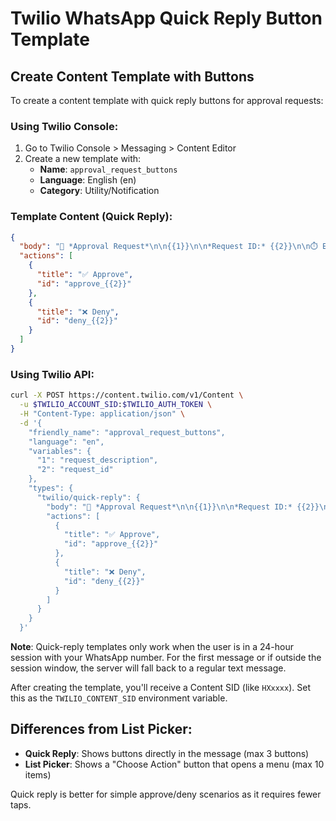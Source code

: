 # Twilio WhatsApp Quick Reply Button Template

## Create Content Template with Buttons

To create a content template with quick reply buttons for approval requests:

### Using Twilio Console:
1. Go to Twilio Console > Messaging > Content Editor
2. Create a new template with:
   - **Name**: `approval_request_buttons`
   - **Language**: English (en)
   - **Category**: Utility/Notification

### Template Content (Quick Reply):
```json
{
  "body": "🔔 *Approval Request*\n\n{{1}}\n\n*Request ID:* {{2}}\n\n⏱️ Expires in 5 minutes",
  "actions": [
    {
      "title": "✅ Approve",
      "id": "approve_{{2}}"
    },
    {
      "title": "❌ Deny", 
      "id": "deny_{{2}}"
    }
  ]
}
```

### Using Twilio API:
```bash
curl -X POST https://content.twilio.com/v1/Content \
  -u $TWILIO_ACCOUNT_SID:$TWILIO_AUTH_TOKEN \
  -H "Content-Type: application/json" \
  -d '{
    "friendly_name": "approval_request_buttons",
    "language": "en",
    "variables": {
      "1": "request_description",
      "2": "request_id"
    },
    "types": {
      "twilio/quick-reply": {
        "body": "🔔 *Approval Request*\n\n{{1}}\n\n*Request ID:* {{2}}\n\n⏱️ Expires in 5 minutes",
        "actions": [
          {
            "title": "✅ Approve",
            "id": "approve_{{2}}"
          },
          {
            "title": "❌ Deny",
            "id": "deny_{{2}}"
          }
        ]
      }
    }
  }'
```

**Note**: Quick-reply templates only work when the user is in a 24-hour session with your WhatsApp number. For the first message or if outside the session window, the server will fall back to a regular text message.

After creating the template, you'll receive a Content SID (like `HXxxxx`). Set this as the `TWILIO_CONTENT_SID` environment variable.

## Differences from List Picker:
- **Quick Reply**: Shows buttons directly in the message (max 3 buttons)
- **List Picker**: Shows a "Choose Action" button that opens a menu (max 10 items)

Quick reply is better for simple approve/deny scenarios as it requires fewer taps.